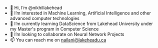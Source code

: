 - 👋 Hi, I’m @nikhillakehead
- 👀 I’m interested in Machine Learning, Artificial Intelligence and other advanced computer technologies
- 🌱 I’m currently learning DataScience from Lakehead University under my Master's program in Computer Science
- 💞️ I’m looking to collaborate on Neural Network Projects
- 📫 You can reach me on nailani@lakeheadu.ca 

<!---
nikhillakehead/nikhillakehead is a ✨ special ✨ repository because its `README.md` (this file) appears on your GitHub profile.
You can click the Preview link to take a look at your changes.
--->
